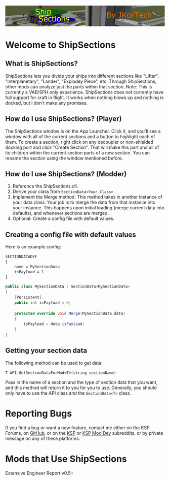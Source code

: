 ![ShipSections Logo](https://raw.githubusercontent.com/jkoritzinsky/ShipSections/master/ShipSections%20Banner.png)

Welcome to ShipSections
===

What is ShipSections?
---

ShipSections lets you divide your ships into different sections like "Lifter", "Interplanetary", "Lander", "Explodey Piece", etc.  Through ShipSections, other mods can analyze just the parts within that section. Note: This is currently a VAB/SPH only experience.  ShipSections does not currently have full support for craft in flight.  It works when nothing blows up and nothing is docked, but I don't make any promises.

How do I use ShipSections? (Player)
---

The ShipSections window is on the App Launcher.  Click it, and you'll see a window with all of the current sections and a button to highlight each of them.
To create a section, right click on any decoupler or non-shielded docking port and click "Create Section".  That will make this part and all of its children within the current section parts of a new section.  You can rename the section using the window mentioned before.

How do I use ShipSections? (Modder)
---
1. Reference the ShipSections.dll.
2. Derive your class from `SectionData<Your Class>`
3. Implement the Merge method. This method takes in another instance of your data class.  Your job is to merge the data from that instance into your instance.  This happens upon initial loading (merge current data into defaults), and whenever sections are merged.
4. Optional: Create a config file with default values.

Creating a config file with default values
---
Here is an example config:
```
SECTIONDATADEF
{
    name = MySectionData
    isPayload = 1
}
```


```cs
public class MySectionData : SectionData<MySectionData>
{
    [Persistent]
    public int isPayload = 0;
    
    protected override void Merge(MySectionData data)
    {
        isPayload = data.isPayload;
    }
}
```

Getting your section data
---
The following method can be used to get data:
```
T API.GetSectionDataForMod<T>(string sectionName)
```
Pass in the name of a section and the type of section data that you want, and this method will return it to you for you to use. Generally, you should only have to use the API class and the `SectionData<T>` class.

Reporting Bugs
===

If you find a bug or want a new feature, contact me either on the KSP Forums, on [GitHub](https://github.com/jkoritzinsky/ShipSections/issues), or on the [KSP](reddit.com/r/KerbalSpaceProgram) or [KSP Mod Dev](reddit.com/r/KSPModDevelopment) subreddits, or by private message on any of these platforms.


Mods that Use ShipSections
===
Extensive Engineer Report v0.5+